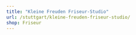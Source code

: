```yaml
---
title: "Kleine Freuden Friseur-Studio"
url: /stuttgart/kleine-freuden-friseur-studio/
shop: Friseur
---
```

